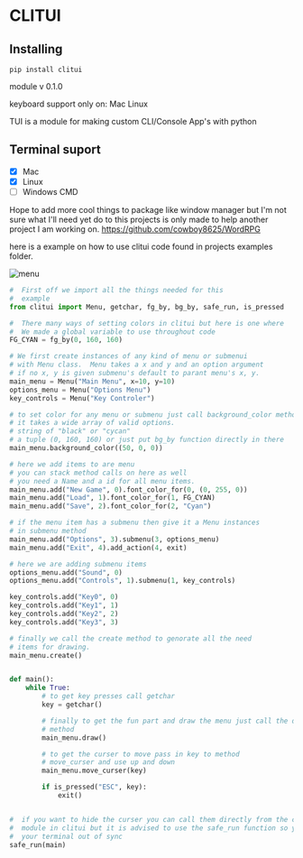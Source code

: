 # CLITUI


## Installing
```
pip install clitui
```

module v 0.1.0

keyboard support only on:
Mac
Linux

TUI is a module for making custom CLI/Console App's with python


## Terminal suport
- [x] Mac
- [X] Linux
- [ ] Windows CMD

Hope to add more cool things to package like window manager but
I'm not sure what I'll need yet do to this projects is only made
to help another project I am working on.
https://github.com/cowboy8625/WordRPG

here is a example on how to use clitui
code found in projects examples folder.


![menu](https://user-images.githubusercontent.com/43012445/75123819-7e173f00-5670-11ea-9504-b2a0b7539a98.gif)

```py
#  First off we import all the things needed for this
#  example
from clitui import Menu, getchar, fg_by, bg_by, safe_run, is_pressed

#  There many ways of setting colors in clitui but here is one where
#  We made a global variable to use throughout code
FG_CYAN = fg_by(0, 160, 160)

# We first create instances of any kind of menu or submenui
# with Menu class.  Menu takes a x and y and an option argument
# if no x, y is given submenu's default to parant menu's x, y.
main_menu = Menu("Main Menu", x=10, y=10)
options_menu = Menu("Options Menu")
key_controls = Menu("Key Controler")

# to set color for any menu or submenu just call background_color method.
# it takes a wide array of valid options.
# string of "black" or "cycan"
# a tuple (0, 160, 160) or just put bg_by function directly in there
main_menu.background_color((50, 0, 0))

# here we add items to are menu
# you can stack method calls on here as well
# you need a Name and a id for all menu items.
main_menu.add("New Game", 0).font_color_for(0, (0, 255, 0))
main_menu.add("Load", 1).font_color_for(1, FG_CYAN)
main_menu.add("Save", 2).font_color_for(2, "Cyan")

# if the menu item has a submenu then give it a Menu instances
# in submenu method
main_menu.add("Options", 3).submenu(3, options_menu)
main_menu.add("Exit", 4).add_action(4, exit)

# here we are adding submenu items
options_menu.add("Sound", 0)
options_menu.add("Controls", 1).submenu(1, key_controls)

key_controls.add("Key0", 0)
key_controls.add("Key1", 1)
key_controls.add("Key2", 2)
key_controls.add("Key3", 3)

# finally we call the create method to genorate all the need
# items for drawing.
main_menu.create()


def main():
    while True:
        # to get key presses call getchar
        key = getchar()

        # finally to get the fun part and draw the menu just call the draw
        # method
        main_menu.draw()

        # to get the curser to move pass in key to method
        # move_curser and use up and down
        main_menu.move_curser(key)

        if is_pressed("ESC", key):
            exit()


#  if you want to hide the curser you can call them directly from the curser_controller
#  module in clitui but it is advised to use the safe_run function so you dont get
#  your terminal out of sync
safe_run(main)
```

